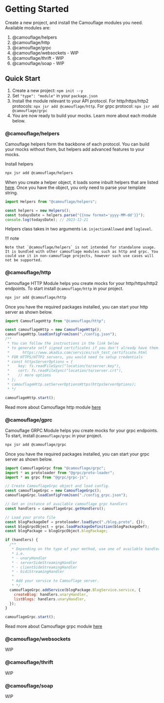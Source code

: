 # Getting Started

Create a new project, and install the Camouflage modules you need. Available modules are:

1. @camouflage/helpers
2. @camouflage/http
3. @camouflage/grpc
4. @camouflage/websockets - WIP
5. @camouflage/thrift - WIP
6. @camouflage/soap - WIP

## Quick Start

1. Create a new project: `npm init --y`
2. Set `"type": "module"` in your `package.json`
3. Install the module relevant to your API protocol. For http/https/http2 protocols: `npx jsr add @camouflage/http`. For grpc protocol: `npx jsr add @camouflage/grpc`
4. You are now ready to build your mocks. Learn more about each module below.

### @camouflage/helpers

Camouflage helpers form the backbone of each protocol. You can build your mocks without them, but helpers add advanced features to your mocks.

Install helpers

```bash
npx jsr add @camouflage/helpers
```

When you create a helper object, it loads some inbuilt helpers that are listed [here](helpers.md). Once you have the object, you only need to parse your template string.

```javascript
import Helpers from "@camouflage/helpers";

const helpers = new Helpers();
const todaysDate = helpers.parse("{{now format='yyyy-MM-dd'}}");
console.log(todaysDate); // 2023-12-21
```

Helpers class takes in two arguments i.e. `injectionAllowed` and `loglevel`.

!!! note

    Note that `@camouflage/helpers` is not intended for standalone usage. It is bundled with other camouflage modules such as http and grpc. You could use it in non-camouflage projects, however such use cases will not be supported.

### @camouflage/http

Camouflage HTTP Module helps you create mocks for your http/https/http2 endpoints. To start install `@camouflage/http` in your project.

```bash
npx jsr add @camouflage/http
```

Once you have the required packages installed, you can start your http server as shown below.

```javascript
import CamouflageHttp from "@camouflage/http";

const camouflageHttp = new CamouflageHttp();
camouflageHttp.loadConfigFromJson("./config.json");
/**
 * You can follow the instructions in the link below
 * to generate self signed certificates if you don't already have them.
 *      https://www.akadia.com/services/ssh_test_certificate.html
 * FOR HTTPS/HTTP2 servers, you would need to setup credentials
 * const httpsServerOptions = {
 *    key: fs.readFileSync("location/to/server.key"),
 *    cert: fs.readFileSync("location/to/server.crt"),
 *    // more options
 * };
 * camouflageHttp.setServerOptionsHttps(httpsServerOptions);
 * */

camouflageHttp.start();
```

Read more about Camouflage http module [here](http.md)

### @camouflage/gprc

Camouflage GRPC Module helps you create mocks for your grpc endpoints. To start, install `@camouflage/grpc` in your project.

```bash
npx jsr add @camouflage/grpc
```

Once you have the required packages installed, you can start your grpc server as shown below.

```javascript
import CamouflageGrpc from "@camouflage/grpc";
import * as protoloader from "@grpc/proto-loader";
import * as grpc from "@grpc/grpc-js";

// Create CamouflageGrpc object and load config.
const camouflageGrpc = new CamouflageGrpc();
camouflageGrpc.loadConfigFromJson("./config_grpc.json");

// Get an instance of available camouflage grpc handlers
const handlers = camouflageGrpc.getHandlers();

// Load your proto file
const blogPackageDef = protoloader.loadSync("./blog.proto", {});
const blogGrpcObject = grpc.loadPackageDefinition(blogPackageDef);
const blogPackage = blogGrpcObject.blogPackage;

if (handlers) {
  /**
   * Depending on the type of your method, use one of available handlers
   * i.e.
   * - unaryHandler
   * - serverSideStreamingHandler
   * - clientSideStreamingHandler
   * - bidiStreamingHandler
   *
   * Add your service to Camouflage server.
   * */
  camouflageGrpc.addService(blogPackage.BlogService.service, {
    createBlog: handlers.unaryHandler,
    listBlogs: handlers.unaryHandler,
  });
}

camouflageGrpc.start();
```

Read more about Camouflage grpc module [here](grpc.md)

### @camouflage/websockets

WIP

### @camouflage/thrift

WIP

### @camouflage/soap

WIP
